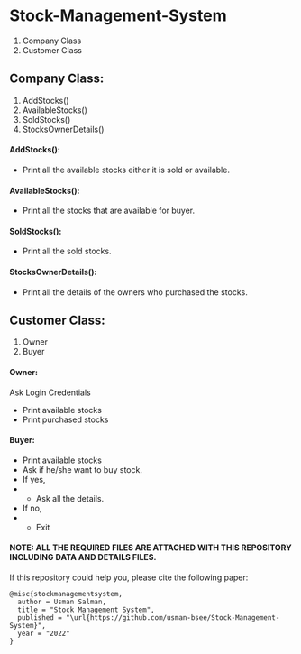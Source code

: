 # Stock-Management-System
1. Company Class
2. Customer Class

## Company Class:
1. AddStocks()
2. AvailableStocks()
3. SoldStocks()
4. StocksOwnerDetails()
#### AddStocks():
- Print all the available stocks either it is sold or available.
#### AvailableStocks():
- Print all the stocks that are available for buyer.
#### SoldStocks():
- Print all the sold stocks.
#### StocksOwnerDetails():
- Print all the details of the owners who purchased the stocks.


## Customer Class:
1. Owner
2. Buyer

#### Owner:
Ask Login Credentials
- Print available stocks
- Print purchased stocks

#### Buyer:
- Print available stocks
- Ask if he/she want to buy stock.
- If yes,
- - Ask all the details.
- If no,
- - Exit

#### NOTE: ALL THE REQUIRED FILES ARE ATTACHED WITH THIS REPOSITORY INCLUDING DATA AND DETAILS FILES.

If this repository could help you, please cite the following paper:
```
@misc{stockmanagementsystem,
  author = Usman Salman,
  title = "Stock Management System",
  published = "\url{https://github.com/usman-bsee/Stock-Management-System}",
  year = "2022"
}
```



